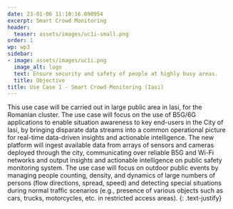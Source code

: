 ```yaml
---
date: 23-01-06 11:10:16.090954
excerpt: Smart Crowd Monitoring
header:
  teaser: assets/images/uc1i-small.png
order: 1
wp: wp3
sidebar:
- image: assets/images/uc1i.png
  image_alt: logo
  text: Ensure security and safety of people at highly busy areas.
  title: Objective
title: Use Case 1 - Smart Crowd Monitoring (Iasi)
---
```

This use case will be carried out in large public area in Iasi, for the Romanian cluster. The use case will focus on the use of B5G/6G applications to enable situation awareness to key end-users in the City of Iasi, by bringing disparate data streams into a common operational picture for real-time data-driven insights and actionable intelligence. The new platform will ingest available data from arrays of sensors and cameras deployed through the city, communicating over reliable B5G and Wi-Fi networks and output insights and actionable intelligence on public safety monitoring system. The use case will focus on outdoor public events by managing people counting, density, and dynamics of large numbers of persons (flow directions, spread, speed) and detecting special situations during normal traffic scenarios (e.g., presence of various objects such as cars, trucks, motorcycles, etc. in restricted access areas).
{: .text-justify}
